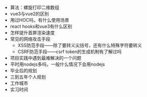 - 算法：螺旋打印二维数组
- vue3与vue2的区别
- 用过HOC吗，有什么使用场景
- react hooks和vue3有什么区别
- 怎样提升首屏渲染速度
- 常见的网络攻击手段
  - XSS防范手段——除了要转义尖括号，还有什么特殊字符要转义
  - CSRF防范手段——csrf token的生成机制有了解过吗
- 项目实践中遇到最难解决的一个问题
- 平时用nodejs多吗，一般什么情况下会用nodejs
- 毕业后的规划
- 三到五年个人规划
- 工作城市
- 实习时间

